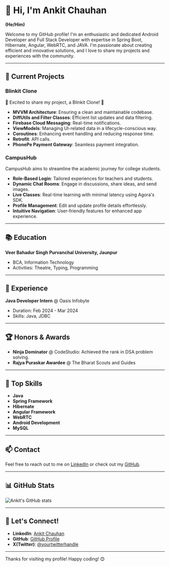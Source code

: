 # 👋 Hi, I'm Ankit Chauhan

**(He/Him)**

Welcome to my GitHub profile! I'm an enthusiastic and dedicated Android Developer and Full Stack Developer with expertise in Spring Boot, Hibernate, Angular, WebRTC, and JAVA. I'm passionate about creating efficient and innovative solutions, and I love to share my projects and experiences with the community.

---

## 🔭 Current Projects

### Blinkit Clone
🚀 Excited to share my project, a Blinkit Clone! 🚀
- **MVVM Architecture**: Ensuring a clean and maintainable codebase.
- **DiffUtils and Filter Classes**: Efficient list updates and data filtering.
- **Firebase Cloud Messaging**: Real-time notifications.
- **ViewModels**: Managing UI-related data in a lifecycle-conscious way.
- **Coroutines**: Enhancing event handling and reducing response time.
- **Retrofit**: API calls.
- **PhonePe Payment Gateway**: Seamless payment integration.

### CampusHub
CampusHub aims to streamline the academic journey for college students.
- **Role-Based Login**: Tailored experiences for teachers and students.
- **Dynamic Chat Rooms**: Engage in discussions, share ideas, and send images.
- **Live Classes**: Real-time learning with minimal latency using Agora's SDK.
- **Profile Management**: Edit and update profile details effortlessly.
- **Intuitive Navigation**: User-friendly features for enhanced app experience.

---

## 📚 Education

**Veer Bahadur Singh Purvanchal University, Jaunpur**
- BCA, Information Technology
- Activities: Theatre, Typing, Programming

---

## 💼 Experience

**Java Developer Intern** @ Oasis Infobyte
- Duration: Feb 2024 - Mar 2024
- Skills: Java, JDBC

---

## 🏆 Honors & Awards

- **Ninja Dominator** @ CodeStudio: Achieved the rank in DSA problem solving.
- **Rajya Puraskar Awardee** @ The Bharat Scouts and Guides

---

## 🌟 Top Skills

- **Java**
- **Spring Framework**
- **Hibernate**
- **Angular Framework**
- **WebRTC**
- **Android Development**
- **MySQL**

---

## 📫 Contact

Feel free to reach out to me on [LinkedIn](https://www.linkedin.com/in/ankit-chauhan0906) or check out my [GitHub](https://github.com/ankitchauhan09).

---

## 📊 GitHub Stats

![Ankit's GitHub stats](https://github-readme-stats.vercel.app/api?username=ankitchauhan09&show_icons=true&theme=radical)

---

## 💬 Let's Connect!

- **LinkedIn**: [Ankit Chauhan](https://www.linkedin.com/in/ankit-chauhan0906)
- **GitHub**: [GitHub Profile](https://github.com/ankitchauhan09)
- **X(Twitter)**: [@yourtwitterhandle](https://x.com/Ankit09Chauhan)

---

Thanks for visiting my profile! Happy coding! 😊
